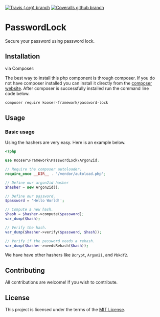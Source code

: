 [![Travis (.org) branch](https://img.shields.io/travis/kooser-framework/password-lock/master.svg)](https://travis-ci.org/kooser-framework/password-lock)
[![Coveralls github branch](https://img.shields.io/coveralls/github/kooser-framework/password-lock/master.svg)](https://coveralls.io/github/kooser-framework/password-lock?branch=master)

# PasswordLock

Secure your password using password lock.

## Installation

via Composer:

The best way to install this php component is through composer. If you do not have composer installed you can install it directly from the [composer website](https://getcomposer.org/). After composer is successfully installed run the command line code below.

```sh
composer require kooser-framework/password-lock
```

## Usage

### Basic usage

Using the hashers are very easy. Here is an example below.


```php
<?php

use Kooser\Framework\PasswordLock\Argon2id;

// Require the composer autoloader.
require_once __DIR__ . '/vendor/autoload.php';

// Define our argon2id hasher
$hasher = new Argon2id();

// Define our password.
$password = 'Hello World!';

// Compute a new hash.
$hash = $hasher->compute($password);
var_dump($hash);

// Verify the hash. 
var_dump($hasher->verify($password, $hash));

// Verify if the password needs a rehash.
var_dump($hasher->needsRehash($hash));

```

We have have other hashers like `Bcrypt`, `Argon2i`, and `Pbkdf2`.


## Contributing

All contributions are welcome! If you wish to contribute.

## License

This project is licensed under the terms of the [MIT License](https://opensource.org/licenses/MIT).
